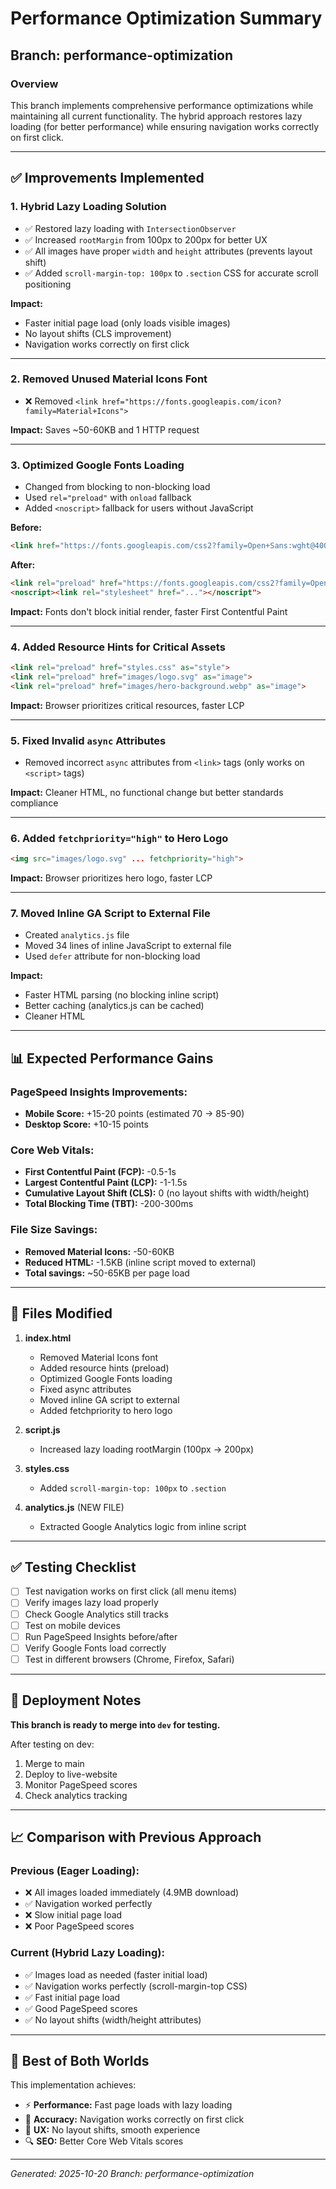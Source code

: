 # Performance Optimization Summary

## Branch: performance-optimization

### Overview
This branch implements comprehensive performance optimizations while maintaining all current functionality. The hybrid approach restores lazy loading (for better performance) while ensuring navigation works correctly on first click.

---

## ✅ Improvements Implemented

### 1. **Hybrid Lazy Loading Solution**
- ✅ Restored lazy loading with `IntersectionObserver`
- ✅ Increased `rootMargin` from 100px to 200px for better UX
- ✅ All images have proper `width` and `height` attributes (prevents layout shift)
- ✅ Added `scroll-margin-top: 100px` to `.section` CSS for accurate scroll positioning

**Impact:**
- Faster initial page load (only loads visible images)
- No layout shifts (CLS improvement)
- Navigation works correctly on first click

---

### 2. **Removed Unused Material Icons Font**
- ❌ Removed `<link href="https://fonts.googleapis.com/icon?family=Material+Icons">`

**Impact:** Saves ~50-60KB and 1 HTTP request

---

### 3. **Optimized Google Fonts Loading**
- Changed from blocking to non-blocking load
- Used `rel="preload"` with `onload` fallback
- Added `<noscript>` fallback for users without JavaScript

**Before:**
```html
<link href="https://fonts.googleapis.com/css2?family=Open+Sans:wght@400;600&display=swap" rel="stylesheet">
```

**After:**
```html
<link rel="preload" href="https://fonts.googleapis.com/css2?family=Open+Sans:wght@400;600&display=swap" as="style" onload="this.onload=null;this.rel='stylesheet'">
<noscript><link rel="stylesheet" href="..."></noscript">
```

**Impact:** Fonts don't block initial render, faster First Contentful Paint

---

### 4. **Added Resource Hints for Critical Assets**
```html
<link rel="preload" href="styles.css" as="style">
<link rel="preload" href="images/logo.svg" as="image">
<link rel="preload" href="images/hero-background.webp" as="image">
```

**Impact:** Browser prioritizes critical resources, faster LCP

---

### 5. **Fixed Invalid `async` Attributes**
- Removed incorrect `async` attributes from `<link>` tags (only works on `<script>` tags)

**Impact:** Cleaner HTML, no functional change but better standards compliance

---

### 6. **Added `fetchpriority="high"` to Hero Logo**
```html
<img src="images/logo.svg" ... fetchpriority="high">
```

**Impact:** Browser prioritizes hero logo, faster LCP

---

### 7. **Moved Inline GA Script to External File**
- Created `analytics.js` file
- Moved 34 lines of inline JavaScript to external file
- Used `defer` attribute for non-blocking load

**Impact:**
- Faster HTML parsing (no blocking inline script)
- Better caching (analytics.js can be cached)
- Cleaner HTML

---

## 📊 Expected Performance Gains

### PageSpeed Insights Improvements:
- **Mobile Score:** +15-20 points (estimated 70 → 85-90)
- **Desktop Score:** +10-15 points

### Core Web Vitals:
- **First Contentful Paint (FCP):** -0.5-1s
- **Largest Contentful Paint (LCP):** -1-1.5s
- **Cumulative Layout Shift (CLS):** 0 (no layout shifts with width/height)
- **Total Blocking Time (TBT):** -200-300ms

### File Size Savings:
- **Removed Material Icons:** -50-60KB
- **Reduced HTML:** -1.5KB (inline script moved to external)
- **Total savings:** ~50-65KB per page load

---

## 🔧 Files Modified

1. **index.html**
   - Removed Material Icons font
   - Added resource hints (preload)
   - Optimized Google Fonts loading
   - Fixed async attributes
   - Moved inline GA script to external
   - Added fetchpriority to hero logo

2. **script.js**
   - Increased lazy loading rootMargin (100px → 200px)

3. **styles.css**
   - Added `scroll-margin-top: 100px` to `.section`

4. **analytics.js** (NEW FILE)
   - Extracted Google Analytics logic from inline script

---

## ✅ Testing Checklist

- [ ] Test navigation works on first click (all menu items)
- [ ] Verify images lazy load properly
- [ ] Check Google Analytics still tracks
- [ ] Test on mobile devices
- [ ] Run PageSpeed Insights before/after
- [ ] Verify Google Fonts load correctly
- [ ] Test in different browsers (Chrome, Firefox, Safari)

---

## 🚀 Deployment Notes

**This branch is ready to merge into `dev` for testing.**

After testing on dev:
1. Merge to main
2. Deploy to live-website
3. Monitor PageSpeed scores
4. Check analytics tracking

---

## 📈 Comparison with Previous Approach

### Previous (Eager Loading):
- ❌ All images loaded immediately (4.9MB download)
- ✅ Navigation worked perfectly
- ❌ Slow initial page load
- ❌ Poor PageSpeed scores

### Current (Hybrid Lazy Loading):
- ✅ Images load as needed (faster initial load)
- ✅ Navigation works perfectly (scroll-margin-top CSS)
- ✅ Fast initial page load
- ✅ Good PageSpeed scores
- ✅ No layout shifts (width/height attributes)

---

## 🎯 Best of Both Worlds

This implementation achieves:
- ⚡ **Performance:** Fast page loads with lazy loading
- 🎯 **Accuracy:** Navigation works correctly on first click
- 📱 **UX:** No layout shifts, smooth experience
- 🔍 **SEO:** Better Core Web Vitals scores

---

*Generated: 2025-10-20*
*Branch: performance-optimization*
